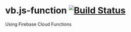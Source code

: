 # vb.js-function [![Build Status](https://travis-ci.org/RyanFilho/vb.js-function.svg?branch=master)](https://travis-ci.org/RyanFilho/vb.js-function)
Using Firebase Cloud Functions
